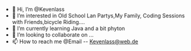 - 👋 Hi, I’m @Kevenlass
- 👀 I’m interested in Old School Lan Partys,My Family, Coding Sessions with Friends,bicycle Riding....
- 🌱 I’m currently learning Java and a bit phyton
- 💞️ I’m looking to collaborate on ...
- 📫 How to reach me @Email -- Kevenlass@web.de

<!---
Kevenlass/Kevenlass is a ✨ special ✨ repository because its `README.md` (this file) appears on your GitHub profile.
You can click the Preview link to take a look at your changes.
--->
